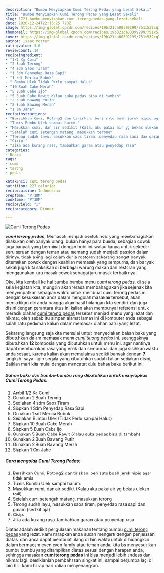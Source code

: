 ```yaml
---
description: "Bumbu Menyiapkan Cumi Terong Pedas yang Lezat Sekali"
title: "Bumbu Menyiapkan Cumi Terong Pedas yang Lezat Sekali"
slug: 1721-bumbu-menyiapkan-cumi-terong-pedas-yang-lezat-sekali
date: 2020-12-24T22:15:25.723Z
image: https://img-global.cpcdn.com/recipes/19b321ca00399299/751x532cq70/cumi-terong-pedas-foto-resep-utama.jpg
thumbnail: https://img-global.cpcdn.com/recipes/19b321ca00399299/751x532cq70/cumi-terong-pedas-foto-resep-utama.jpg
cover: https://img-global.cpcdn.com/recipes/19b321ca00399299/751x532cq70/cumi-terong-pedas-foto-resep-utama.jpg
author: Isaac Potter
ratingvalue: 3.6
reviewcount: 14
recipeingredient:
- "1/2 Kg Cumi"
- "2 Buah Terong"
- "4 sdm Saos Tiram"
- "1 Sdm Penyedap Rasa Sapi"
- "1 sdt Merica Bubuk"
- " Bumbu Ulek Tidak Perlu sampai Halus"
- "10 Buah Cabe Merah"
- "5 Buah Cabe Ijo"
- "5 Buah Cabe Rawit Kalau suka pedas bisa di tambah"
- "2 Buah Bawang Putih"
- "2 Buah Bawang Merah"
- "1 Cm Jahe"
recipeinstructions:
- "Bersihkan Cumi, Potong2 dan tiriskan. beri satu buah jeruk nipis agar tidak amis"
- "Tumis Bumbu Ulek sampai harum."
- "Masukkan cumi, dan air sedikit (Kalau aku pakai air yg bekas ulekan tadi)"
- "Setelah cumi setengah matang. masukkan terong"
- "Terong sudah layu, masukkan saos tiram, penyedap rasa sapi dan garam (sedikit aja)"
- "Cicip."
- "Jika ada kurang rasa, tambahkan garam atau penyedap rasa"
categories:
- Resep
tags:
- cumi
- terong
- pedas

katakunci: cumi terong pedas 
nutrition: 227 calories
recipecuisine: Indonesian
preptime: "PT18M"
cooktime: "PT30M"
recipeyield: "1"
recipecategory: Dinner

---
```



![Cumi Terong Pedas](https://img-global.cpcdn.com/recipes/19b321ca00399299/751x532cq70/cumi-terong-pedas-foto-resep-utama.jpg)

<b><i>cumi terong pedas</i></b>, Memasak menjadi bentuk hobi yang membahagiakan dilakukan oleh banyak orang. bukan hanya para bunda, sebagian cowok juga banyak yang berminat dengan hobi ini. walau hanya untuk sekedar seru seruan dengan teman atau memang sudah menjadi passion dalam dirinya. tidak asing lagi dalam dunia restoran sekarang sangat banyak ditemukan cowok dengan keahlian memasak yang sempurna, dan banyak sekali juga kita saksikan di berbagai warung makan dan restoran yang menggunakan juru masak cowok sebagai juru masak terbaik nya.



Oke, kita kembali ke hal bumbu bumbu menu <i>cumi terong pedas</i>. di sela sela kegiatan kita, mungkin akan terasa membahagiakan jika sejenak kita menyempatkan sebagian waktu untuk membuat cumi terong pedas ini. dengan kesuksesan anda dalam mengolah masakan tersebut, akan menjadikan diri anda bangga akan hasil hidangan kita sendiri. dan juga disini dengan perantara situs ini kalian akan mempunyai referensi untuk meracik olahan <u>cumi terong pedas</u> tersebut menjadi menu yang lezat dan nikmat, oleh sebab itu simpan alamat laman ini di komputer anda sebagai salah satu pedoman kalian dalam memasak olahan baru yang lezat.


Sekarang langsung saja kita memulai untuk menyediakan bahan baku yang dibutuhkan dalam memasak menu <u><i>cumi terong pedas</i></u> ini. seenggaknya dibutuhkan <b>12</b> komposisi yang dibutuhkan untuk menu ini. agar nantinya dapat membuahkan rasa yang enak dan sempurna. dan juga sisihkan waktu anda sesaat, karena kalian akan memulainya sedikit banyak dengan <b>7</b> langkah. saya ingin segala yang dibutuhkan sudah kalian sediakan disini, Baiklah mari kita mulai dengan mencatat dulu bahan baku berikut ini.

<!--inarticleads1-->

##### Bahan baku dan bumbu-bumbu yang dibutuhkan untuk menyiapkan Cumi Terong Pedas:

1. Ambil 1/2 Kg Cumi
1. Gunakan 2 Buah Terong
1. Sediakan 4 sdm Saos Tiram
1. Siapkan 1 Sdm Penyedap Rasa Sapi
1. Gunakan 1 sdt Merica Bubuk
1. Sediakan  Bumbu Ulek (Tidak Perlu sampai Halus)
1. Siapkan 10 Buah Cabe Merah
1. Siapkan 5 Buah Cabe Ijo
1. Gunakan 5 Buah Cabe Rawit (Kalau suka pedas bisa di tambah)
1. Gunakan 2 Buah Bawang Putih
1. Gunakan 2 Buah Bawang Merah
1. Siapkan 1 Cm Jahe




<!--inarticleads2-->

##### Cara mengolah Cumi Terong Pedas:

1. Bersihkan Cumi, Potong2 dan tiriskan. beri satu buah jeruk nipis agar tidak amis
1. Tumis Bumbu Ulek sampai harum.
1. Masukkan cumi, dan air sedikit (Kalau aku pakai air yg bekas ulekan tadi)
1. Setelah cumi setengah matang. masukkan terong
1. Terong sudah layu, masukkan saos tiram, penyedap rasa sapi dan garam (sedikit aja)
1. Cicip.
1. Jika ada kurang rasa, tambahkan garam atau penyedap rasa




Diatas adalah sedikit pengulasan makanan tentang bumbu <u>cumi terong pedas</u> yang lezat. kami harapkan anda sudah mengerti dengan penjelasan diatas, dan anda dapat membuat ulang di lain waktu untuk di hidangkan dalam bermacam even even family atau teman anda. kita bs menyesuaikan bumbu bumbu yang ditampilkan diatas sesuai dengan harapan anda, sehingga masakan <b>cumi terong pedas</b> ini bisa menjadi lebih endess dan nikmat lagi. demikianlah pembahasan singkat ini, sampai berjumpa lagi di lain hal. kami harap hari kalian menyenangkan.
